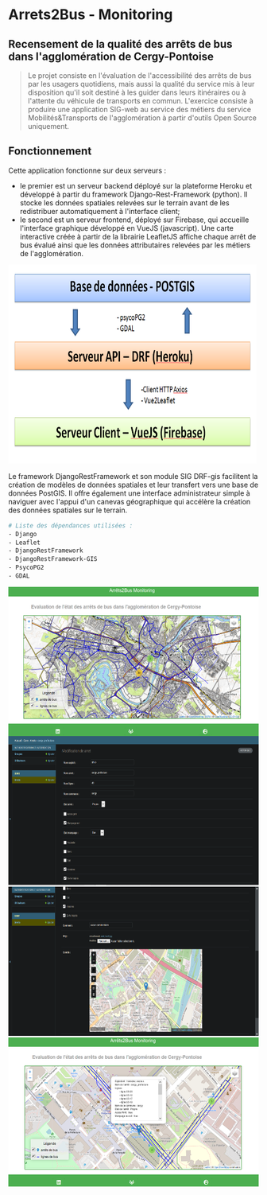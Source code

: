 # Arrets2Bus - Monitoring
## Recensement de la qualité des arrêts de bus dans l'agglomération de Cergy-Pontoise

> Le projet consiste en l'évaluation de l'accessibilité des arrêts de bus par les usagers quotidiens, mais aussi la qualité du service mis à leur disposition qu'il soit destiné à les guider dans leurs itinéraires ou à l'attente du véhicule de transports en commun. L'exercice consiste à produire une application SIG-web au service des métiers du service Mobilités&Transports de l'agglomération à partir d'outils Open Source uniquement.

## Fonctionnement

Cette application fonctionne sur deux serveurs :
- le premier est un serveur backend déployé sur la plateforme Heroku et développé à partir du framework Django-Rest-Framework (python). Il stocke les données spatiales relevées sur le terrain avant de les redistribuer automatiquement à l'interface client;
- le second est un serveur frontend, déployé sur Firebase, qui accueille l'interface graphique développé en VueJS (javascript). Une carte interactive créée à partir de la librairie LeafletJS affiche chaque arrêt de bus évalué ainsi que les données attributaires relevées par les métiers de l'agglomération.

<img src="public/schema.PNG" width="500" height="400">

Le framework DjangoRestFramework et son module SIG DRF-gis facilitent la création de modèles de données spatiales et leur transfert vers une base de données PostGIS. Il offre également une interface administrateur simple à naviguer avec l'appui d'un canevas géographique qui accélère la création des données spatiales sur le terrain.

``` bash
# Liste des dépendances utilisées :
- Django
- Leaflet
- DjangoRestFramework
- DjangoRestFramework-GIS
- PsycoPG2
- GDAL

```

<img src="public/front1.png" width="600" height="300" style="vertical-align:middle">
<img src="public/back1.png" width="600" height="300">
<img src="public/back2.png" width="600" height="300">
<img src="public/front2.png" width="600" height="300">